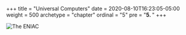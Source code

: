 +++
title = "Universal Computers"
date = 2020-08-10T16:23:05-05:00
weight = 500
archetype = "chapter"
ordinal = "5"
pre = "<b>5. </b>"
+++


![The ENIAC](https://upload.wikimedia.org/wikipedia/commons/thumb/4/4e/Eniac.jpg/1280px-Eniac.jpg)
